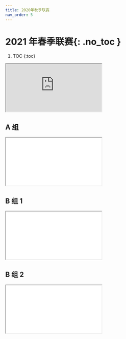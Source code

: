 ```yaml
---
title: 2020年秋季联赛
nav_order: 5
---
```


<link rel="stylesheet" type="text/css" href="style.css">

# 2021 年春季联赛{: .no_toc }

<!-- prettier-ignore -->
1. TOC
{:toc}

<iframe src="https://docs.qq.com/sheet/DQ0x6VFh0anBvSVBv"></iframe>

## A 组

<iframe src="文件/2020年秋季A组.pdf"></iframe>

## B 组 1

<iframe src="文件/2020年秋季B组1.pdf"></iframe>

## B 组 2

<iframe src="文件/2020年秋季B组2.pdf"></iframe>
